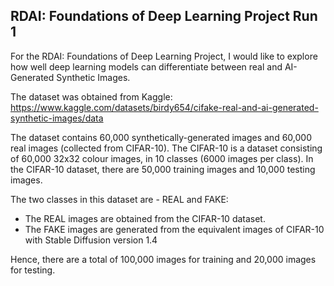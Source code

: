 ## RDAI: Foundations of Deep Learning Project Run 1

For the RDAI: Foundations of Deep Learning Project, I would like to explore how well deep learning models can differentiate between real and AI-Generated Synthetic Images.

The dataset was obtained from Kaggle: https://www.kaggle.com/datasets/birdy654/cifake-real-and-ai-generated-synthetic-images/data

The dataset contains 60,000 synthetically-generated images and 60,000 real images (collected from CIFAR-10). The CIFAR-10 is a dataset consisting of 60,000 32x32 colour images, in 10 classes (6000 images per class). In the CIFAR-10 dataset, there are 50,000 training images and 10,000 testing images.


The two classes in this dataset are - REAL and FAKE:
* The REAL images are obtained from the CIFAR-10 dataset.
* The FAKE images are generated from the equivalent images of CIFAR-10 with Stable Diffusion version 1.4
  
Hence, there are a total of 100,000 images for training and 20,000 images for testing.
